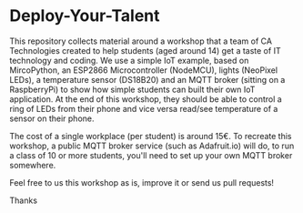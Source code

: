# Deploy-Your-Talent

This repository collects material around a workshop that a team of CA Technologies created to help students (aged around 14) get a taste of IT technology and coding.
We use a simple IoT example, based on MircoPython, an ESP2866 Microcontroller (NodeMCU), lights (NeoPixel LEDs), a temperature sensor (DS18B20) and an MQTT broker (sitting on a RaspberryPi) to show how simple students can built their own IoT application.
At the end of this workshop, they should be able to control a ring of LEDs from their phone and vice versa read/see temperature of a sensor on their phone.

The cost of a single workplace (per student) is around 15€. To recreate this workshop, a public MQTT broker service (such as Adafruit.io) will do, to run a class of 10 or more students, you'll need to set up your own MQTT broker somewhere.

Feel free to us this workshop as is, improve it or send us pull requests!

Thanks
